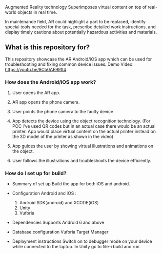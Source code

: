 Augmented Reality technology Superimposes virtual content on top of real-world objects in real time.

In maintenance field, AR could highlight a part to be replaced, identify special tools needed for the task, prescribe detailed work instructions, and display timely cautions about potentially hazardous activities and materials.

## What is this repository for? ##
This repository showcase the AR Android/iOS app which can be used for troubleshooting and fixing common device issues.
Demo Video: https://youtu.be/8Cb0AE99fI4

### How does the Android/iOS app work? ###

1) User opens the AR app.

2) AR app opens the phone camera.

3) User points the phone camera to the faulty device.

4) App detects the device using the object recognition technology. (For POC I've used QR codes but in an actual case there would be an actual printer. App would place virtual content on the actual printer instead on the 3D model of the printer as shown in the video)

5) App guides the user by showing virtual illustrations and animations on the object.

6) User follows the illustrations and troubleshoots the device efficiently.


### How do I set up for build? ###

* Summary of set up
Build the app for both iOS and android.

* Configuration
Android and iOS : 
	1. Android SDK(android) and XCODE(iOS)
	2. Unity
	3. Vuforia

* Dependencies
Supports Android 6 and above

* Database configuration
Vuforia Target Manager

* Deployment instructions
Switch on to debugger mode on your device while connected to the laptop. In Unity go to file->build and run.
